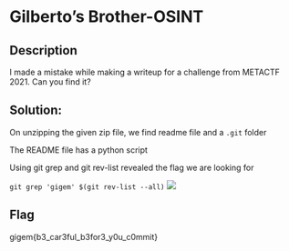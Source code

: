 # Gilberto’s Brother-OSINT 

## Description 

I made a mistake while making a writeup for a challenge from METACTF 2021. Can you find it?

## Solution:

On unzipping the given zip file, we find readme file and a `.git` folder

The README file has a python script

Using git grep and git rev-list revealed the flag we are looking for

`git grep 'gigem' $(git rev-list --all)`
![](../assests/4.png)
## Flag 

gigem{b3_car3ful_b3for3_y0u_c0mmit}



